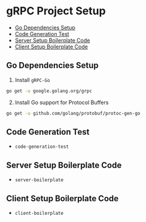 # gRPC Project Setup

* [Go Dependencies Setup](#go-dependencies-setup)
* [Code Generation Test](#code-generation-test)
* [Server Setup Boilerplate Code](#server-setup-boilerplate-code)
* [Client Setup Boilerplate Code](#client-setup-boilerplate-code)

## Go Dependencies Setup

1. Install `gRPC-Go`

```bash
go get -u google.golang.org/grpc
```

2. Install Go support for Protocol Buffers 

```bash
go get -u github.com/golang/protobuf/protoc-gen-go
```

## Code Generation Test
* `code-generation-test`

## Server Setup Boilerplate Code 
* `server-boilerplate`

## Client Setup Boilerplate Code
* `client-boilerplate`


